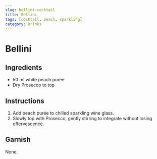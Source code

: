 ```yaml
---
slug: bellini-cocktail
title: Bellini
tags: [cocktail, peach, sparkling]
category: Drinks
---
```


# Bellini

## Ingredients

- 50 ml white peach purée
- Dry Prosecco to top

## Instructions

1. Add peach purée to chilled sparkling wine glass.
2. Slowly top with Prosecco, gently stirring to integrate without losing effervescence.

## Garnish

None.
